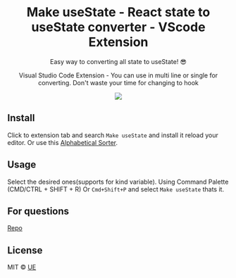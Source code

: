 <h1 align="center"> Make useState - React state to useState converter - VScode Extension </h1>

<p align="center"> Easy way to converting all state to useState! 😎</p>

<p align="center"> Visual Studio Code Extension - You can use in multi line or single for converting. Don't waste your time for changing to hook</p>
<p align="center"><img align="center" src="https://media.giphy.com/media/28evaf0snirPcDCigC/giphy.gif"/></p>

## Install

Click to extension tab and search `Make useState` and install it reload your editor. Or use this [Alphabetical Sorter](https://marketplace.visualstudio.com/items?itemName=ue.make-usestate).

## Usage

Select the desired ones(supports for kind variable).
Using Command Palette (CMD/CTRL + SHIFT + R) Or
`Cmd+Shift+P` and select `Make useState` thats it.

## For questions

[Repo](https://github.com/ue/make-usestate)

## License

MIT © [UE](https://github.com/ue)
